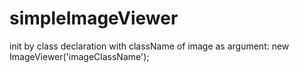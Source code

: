 # simpleImageViewer

init by class declaration with className of image as argument:
new ImageViewer('imageClassName');
